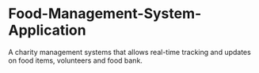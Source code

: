 # Food-Management-System-Application
A charity management systems that allows real-time tracking and updates on food items, volunteers and food bank. 
